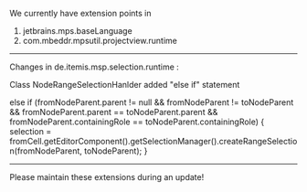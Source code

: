 We currently have extension points in
1. jetbrains.mps.baseLanguage
2. com.mbeddr.mpsutil.projectview.runtime

---------

Changes in de.itemis.msp.selection.runtime :

Class NodeRangeSelectionHanlder added "else if" statement

else if (fromNodeParent.parent != null && fromNodeParent != toNodeParent && fromNodeParent.parent == toNodeParent.parent && fromNodeParent.containingRole == toNodeParent.containingRole) { 
selection = fromCell.getEditorComponent().getSelectionManager().createRangeSelection(fromNodeParent, toNodeParent); 
}

---------


Please maintain these extensions during an update!
